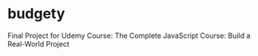 # budgety
Final Project for Udemy Course: The Complete JavaScript Course: Build a Real-World Project
